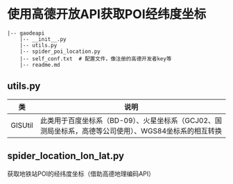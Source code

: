 # 使用高德开放API获取POI经纬度坐标

```text
|-- gaodeapi
    |-- __init__.py
    |-- utils.py
    |-- spider_poi_location.py
    |-- self_conf.txt  # 配置文件，像注册的高德开发者key等
    |-- readme.md
```

## utils.py

|类|说明|
|:---:|:---:|
|GISUtil|此类用于百度坐标系（BD-09）、火星坐标系（GCJ02、国测局坐标系，高德等公司使用）、WGS84坐标系的相互转换|

## spider_location_lon_lat.py

获取地铁站POI的经纬度坐标（借助高德地理编码API）
